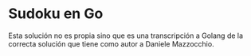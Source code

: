 # Sudoku en Go

Esta solución no es propia sino que es una transcripción a Golang
de la correcta solución que tiene como autor a Daniele Mazzocchio.
